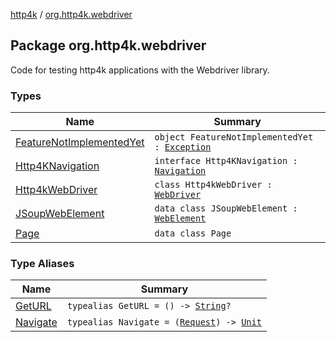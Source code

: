 [http4k](../index.md) / [org.http4k.webdriver](./index.md)

## Package org.http4k.webdriver

Code for testing http4k applications with the Webdriver library.

### Types

| Name | Summary |
|---|---|
| [FeatureNotImplementedYet](-feature-not-implemented-yet.md) | `object FeatureNotImplementedYet : `[`Exception`](https://kotlinlang.org/api/latest/jvm/stdlib/kotlin/-exception/index.html) |
| [Http4KNavigation](-http4-k-navigation/index.md) | `interface Http4KNavigation : `[`Navigation`](https://seleniumhq.github.io/selenium/docs/api/java/org/openqa/selenium/WebDriver/Navigation.html) |
| [Http4kWebDriver](-http4k-web-driver/index.md) | `class Http4kWebDriver : `[`WebDriver`](https://seleniumhq.github.io/selenium/docs/api/java/org/openqa/selenium/WebDriver.html) |
| [JSoupWebElement](-j-soup-web-element/index.md) | `data class JSoupWebElement : `[`WebElement`](https://seleniumhq.github.io/selenium/docs/api/java/org/openqa/selenium/WebElement.html) |
| [Page](-page/index.md) | `data class Page` |

### Type Aliases

| Name | Summary |
|---|---|
| [GetURL](-get-u-r-l.md) | `typealias GetURL = () -> `[`String`](https://kotlinlang.org/api/latest/jvm/stdlib/kotlin/-string/index.html)`?` |
| [Navigate](-navigate.md) | `typealias Navigate = (`[`Request`](../org.http4k.core/-request/index.md)`) -> `[`Unit`](https://kotlinlang.org/api/latest/jvm/stdlib/kotlin/-unit/index.html) |
